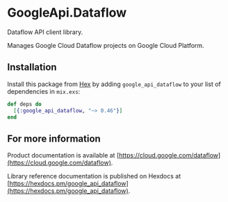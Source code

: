 # GoogleApi.Dataflow

Dataflow API client library.

Manages Google Cloud Dataflow projects on Google Cloud Platform.

## Installation

Install this package from [Hex](https://hex.pm) by adding
`google_api_dataflow` to your list of dependencies in `mix.exs`:

```elixir
def deps do
  [{:google_api_dataflow, "~> 0.46"}]
end
```

## For more information

Product documentation is available at [https://cloud.google.com/dataflow](https://cloud.google.com/dataflow).

Library reference documentation is published on Hexdocs at
[https://hexdocs.pm/google_api_dataflow](https://hexdocs.pm/google_api_dataflow).
